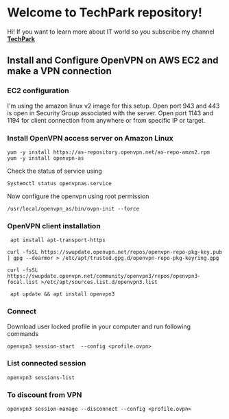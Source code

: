# Welcome to TechPark repository!

Hi! If you want to learn more about IT world so you subscribe my  channel  [**TechPark**](https://www.youtube.com/channel/UClM-3NJDYp8GKMlQ0tgIjUg) 

 

## Install and Configure OpenVPN on AWS EC2 and make a VPN connection 

 
### EC2 configuration
I'm using the amazon linux v2 image for this setup.
Open port 943 and 443 is open in Security Group associated with the server. 
Open port 1143 and 1194 for client connection from anywhere or from specific IP or target.


### Install OpenVPN access server on Amazon Linux
```
yum -y install https://as-repository.openvpn.net/as-repo-amzn2.rpm
yum -y install openvpn-as
```
Check the status of service using
```
Systemctl status openvpnas.service
```
Now configure the openvpn using root permission
```
/usr/local/openvpn_as/bin/ovpn-init --force
```

### OpenVPN client installation
```
 apt install apt-transport-https
 
curl -fsSL https://swupdate.openvpn.net/repos/openvpn-repo-pkg-key.pub | gpg --dearmor > /etc/apt/trusted.gpg.d/openvpn-repo-pkg-keyring.gpg

curl -fsSL https://swupdate.openvpn.net/community/openvpn3/repos/openvpn3-focal.list >/etc/apt/sources.list.d/openvpn3.list

 apt update && apt install openvpn3 
```


### Connect 

Download user locked profile in your computer and run following commands 
```
openvpn3 session-start  --config <profile.ovpn>
```
### List connected session
```
openvpn3 sessions-list
```
### To discount from VPN 
```
openvpn3 session-manage --disconnect --config <profile.ovpn>
```


